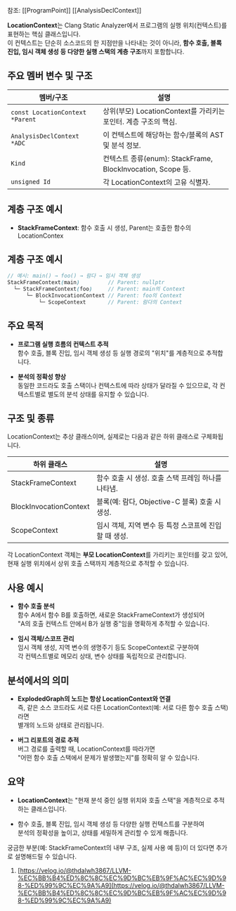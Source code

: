 참조:
[[ProgramPoint]]
[[AnalysisDeclContext]]

**LocationContext**는 Clang Static Analyzer에서 프로그램의 실행 위치(컨텍스트)를 표현하는 핵심 클래스입니다.  
이 컨텍스트는 단순히 소스코드의 한 지점만을 나타내는 것이 아니라, **함수 호출, 블록 진입, 임시 객체 생성 등 다양한 실행 스택의 계층 구조**까지 포함합니다.

## 주요 멤버 변수 및 구조


| 멤버/구조                           | 설명                                                   |
| ------------------------------- | ---------------------------------------------------- |
| `const LocationContext *Parent` | 상위(부모) LocationContext를 가리키는 포인터. 계층 구조의 핵심.         |
| `AnalysisDeclContext *ADC`      | 이 컨텍스트에 해당하는 함수/블록의 AST 및 분석 정보.                     |
| `Kind`                          | 컨텍스트 종류(enum): StackFrame, BlockInvocation, Scope 등. |
| `unsigned Id`                   | 각 LocationContext의 고유 식별자.                           |

## 계층 구조 예시

- **StackFrameContext**: 함수 호출 시 생성, Parent는 호출한 함수의 LocationContex
## 계층 구조 예시

```scss
// 예시: main() → foo() → 람다 → 임시 객체 생성
StackFrameContext(main)         // Parent: nullptr
  └─ StackFrameContext(foo)     // Parent: main의 Context
      └─ BlockInvocationContext // Parent: foo의 Context
          └─ ScopeContext       // Parent: 람다의 Context
```


## 주요 목적

- **프로그램 실행 흐름의 컨텍스트 추적**  
    함수 호출, 블록 진입, 임시 객체 생성 등 실행 경로의 "위치"를 계층적으로 추적합니다.
    
- **분석의 정확성 향상**  
    동일한 코드라도 호출 스택이나 컨텍스트에 따라 상태가 달라질 수 있으므로, 각 컨텍스트별로 별도의 분석 상태를 유지할 수 있습니다.
    

## 구조 및 종류

LocationContext는 추상 클래스이며, 실제로는 다음과 같은 하위 클래스로 구체화됩니다.

|하위 클래스|설명|
|---|---|
|StackFrameContext|함수 호출 시 생성. 호출 스택 프레임 하나를 나타냄.|
|BlockInvocationContext|블록(예: 람다, Objective-C 블록) 호출 시 생성.|
|ScopeContext|임시 객체, 지역 변수 등 특정 스코프에 진입할 때 생성.|

각 LocationContext 객체는 **부모 LocationContext**를 가리키는 포인터를 갖고 있어,  
현재 실행 위치에서 상위 호출 스택까지 계층적으로 추적할 수 있습니다.

## 사용 예시

- **함수 호출 분석**  
    함수 A에서 함수 B를 호출하면, 새로운 StackFrameContext가 생성되어  
    "A의 호출 컨텍스트 안에서 B가 실행 중"임을 명확하게 추적할 수 있습니다.
    
- **임시 객체/스코프 관리**  
    임시 객체 생성, 지역 변수의 생명주기 등도 ScopeContext로 구분하여  
    각 컨텍스트별로 메모리 상태, 변수 상태를 독립적으로 관리합니다.
    

## 분석에서의 의미

- **ExplodedGraph의 노드는 항상 LocationContext와 연결**  
    즉, 같은 소스 코드라도 서로 다른 LocationContext(예: 서로 다른 함수 호출 스택)라면  
    별개의 노드와 상태로 관리됩니다.
    
- **버그 리포트의 경로 추적**  
    버그 경로를 출력할 때, LocationContext를 따라가면  
    "어떤 함수 호출 스택에서 문제가 발생했는지"를 정확히 알 수 있습니다.
    

## 요약

- **LocationContext**는 "현재 분석 중인 실행 위치와 호출 스택"을 계층적으로 추적하는 클래스입니다.
    
- 함수 호출, 블록 진입, 임시 객체 생성 등 다양한 실행 컨텍스트를 구분하여  
    분석의 정확성을 높이고, 상태를 세밀하게 관리할 수 있게 해줍니다.
    

궁금한 부분(예: StackFrameContext의 내부 구조, 실제 사용 예 등)이 더 있다면 추가로 설명해드릴 수 있습니다.

1. [https://velog.io/@thdalwh3867/LLVM-%EC%BB%B4%ED%8C%8C%EC%9D%BC%EB%9F%AC%EC%9D%98-%ED%99%9C%EC%9A%A9](https://velog.io/@thdalwh3867/LLVM-%EC%BB%B4%ED%8C%8C%EC%9D%BC%EB%9F%AC%EC%9D%98-%ED%99%9C%EC%9A%A9)